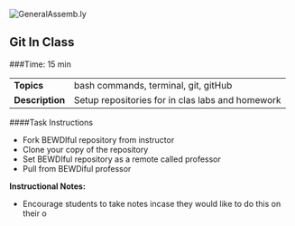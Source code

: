 ![GeneralAssemb.ly](http://studio.generalassemb.ly/GA_Slide_Assets/Code_along_icon_md.png)

## Git In Class


###Time: 15 min

| | |
| ------------- |:-------------|
| __Topics__ | bash commands, terminal, git, gitHub| 
| __Description__| Setup repositories for in clas labs and homework|    
 


####Task Instructions

-	Fork BEWDIful repository from instructor
-	Clone your copy of the repository
-	Set BEWDIful repository as a remote called professor
-	Pull from BEWDiful professor

**Instructional Notes:**

-	Encourage students to take notes incase they would like to do this on their o
